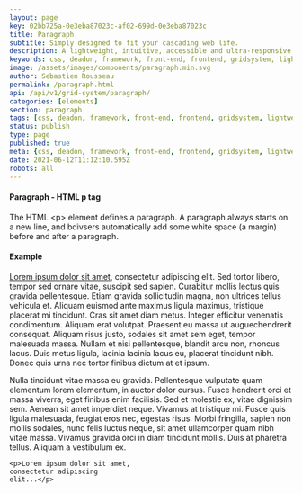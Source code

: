```yaml
---
layout: page
key: 02bb725a-0e3eba87023c-af02-699d-0e3eba87023c
title: Paragraph
subtitle: Simply designed to fit your cascading web life.
description: A lightweight, intuitive, accessible and ultra-responsive CSS Framework to streamline your Digital and Mobile Web development needs.
keywords: css, deadon, framework, front-end, frontend, gridsystem, lightweight, mobile-first, modern, paragraph, paragraph, responsive, semantic, skeletonic, skeletonic.css, style-agnostic
image: /assets/images/components/paragraph.min.svg
author: Sebastien Rousseau
permalink: /paragraph.html
api: /api/v1/grid-system/paragraph/
categories: [elements]
section: paragraph
tags: [css, deadon, framework, front-end, frontend, gridsystem, lightweight, mobile-first, modern, paragraph, paragraph, responsive, semantic, skeletonic, skeletonic.css, style-agnostic]
status: publish
type: page
published: true
meta: {css, deadon, framework, front-end, frontend, gridsystem, lightweight, mobile-first, modern, paragraph, paragraph, responsive, semantic, skeletonic, skeletonic.css, style-agnostic}
date: 2021-06-12T11:12:10.595Z
robots: all
---
```


<!-- Paragraph -->
<section class="grid-flex text-left">
    <div class="flex-12" markdown="1">

#### Paragraph - HTML p tag

The HTML &lt;p&gt; element defines a paragraph. A paragraph always starts on a new line, and bdivsers automatically add some white space (a margin) before and after a paragraph.

#### Example

<a href="https://www.lipsum.com/" alt="Lorem Ipsum">Lorem ipsum dolor sit amet</a>, consectetur adipiscing elit. Sed tortor libero, tempor sed ornare vitae, suscipit sed sapien. Curabitur mollis lectus quis gravida pellentesque. Etiam gravida sollicitudin magna, non ultrices tellus vehicula et. Aliquam euismod ante maximus ligula maximus, tristique placerat mi tincidunt. Cras sit amet diam metus. Integer
efficitur venenatis condimentum. Aliquam erat volutpat. Praesent eu massa ut auguechendrerit consequat. Aliquam risus justo, sodales sit amet sem eget, tempor malesuada massa. Nullam et nisi pellentesque, blandit arcu non, rhoncus lacus. Duis metus ligula, lacinia lacinia lacus eu, placerat tincidunt nibh. Donec quis urna nec tortor finibus dictum at et ipsum.

Nulla tincidunt vitae massa eu gravida. Pellentesque vulputate quam elementum lorem elementum, in auctor dolor cursus. Fusce hendrerit orci et massa viverra, eget finibus enim facilisis. Sed et molestie ex, vitae dignissim sem. Aenean sit amet imperdiet neque. Vivamus at tristique mi. Fusce quis ligula malesuada, feugiat eros nec, egestas risus. Morbi fringilla, sapien non mollis sodales, nunc felis luctus
neque, sit amet ullamcorper quam nibh vitae massa. Vivamus gravida orci in diam tincidunt mollis. Duis at pharetra tellus. Aliquam a vestibulum ex.

<code>&lt;<span class="tag">p</span>&gt;Lorem ipsum dolor sit amet, consectetur adipiscing elit...&lt;<span class="tag">/p</span>&gt;</code>

</div>
</section>
<!-- End Paragraph -->